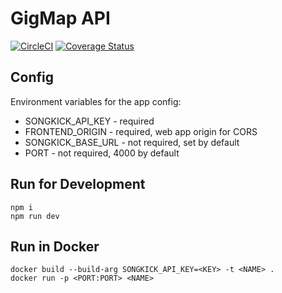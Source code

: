 # GigMap API

[![CircleCI](https://circleci.com/gh/gigmap/back-end.svg?style=svg)](https://circleci.com/gh/gigmap/back-end)
[![Coverage Status](https://coveralls.io/repos/github/gigmap/back-end/badge.svg?branch=master)](https://coveralls.io/github/gigmap/back-end?branch=master)

## Config
Environment variables for the app config:
 * SONGKICK_API_KEY - required
 * FRONTEND_ORIGIN - required, web app origin for CORS
 * SONGKICK_BASE_URL - not required, set by default
 * PORT - not required, 4000 by default

## Run for Development
```npm
npm i
npm run dev
```

## Run in Docker
```docker
docker build --build-arg SONGKICK_API_KEY=<KEY> -t <NAME> .
docker run -p <PORT:PORT> <NAME>
```